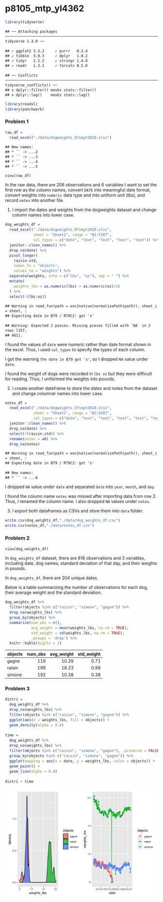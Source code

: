 p8105\_mtp\_yl4362
================

``` r
library(tidyverse)
```

    ## ── Attaching packages ───────────────────────────────────────────────────────────────────────── tidyverse 1.3.0 ──

    ## ✓ ggplot2 3.3.2     ✓ purrr   0.3.4
    ## ✓ tibble  3.0.3     ✓ dplyr   1.0.2
    ## ✓ tidyr   1.1.2     ✓ stringr 1.4.0
    ## ✓ readr   1.3.1     ✓ forcats 0.5.0

    ## ── Conflicts ──────────────────────────────────────────────────────────────────────────── tidyverse_conflicts() ──
    ## x dplyr::filter() masks stats::filter()
    ## x dplyr::lag()    masks stats::lag()

``` r
library(readxl)
library(patchwork)
```

### Problem 1

``` r
raw_df = 
  read_excel("./data/dogweights_07sept2020.xlsx")
```

    ## New names:
    ## * `` -> ...2
    ## * `` -> ...3
    ## * `` -> ...4
    ## * `` -> ...5

``` r
view(raw_df)
```

In the raw data, there are 206 observations and 6 variables I want to
set the first row as the column names, convert `DATE` into meaningful
date format, convert weights into `numeric` data type and into uniform
unit (lbs), and record `notes` into another file.

1)  I import the dates and weights from the dogweights dataset and
    change column names into lower case.

<!-- end list -->

``` r
dog_weights_df = 
  read_excel("./data/dogweights_07sept2020.xlsx",
             sheet = "Sheet1", range = "B2:F207",
             col_types = c("date", "text", "text", "text", "text")) %>%
  janitor::clean_names() %>%
  drop_na(date) %>%
  pivot_longer(
    raisin:std,
    names_to = "objects",
    values_to = "weights") %>%
  separate(weights, into = c("lbs", "oz"), sep = " ") %>%
  mutate(
    weights_lbs = as.numeric(lbs) + as.numeric(oz)/16
  ) %>%
  select(!(lbs:oz))
```

    ## Warning in read_fun(path = enc2native(normalizePath(path)), sheet_i = sheet, :
    ## Expecting date in B79 / R79C2: got 's'

    ## Warning: Expected 2 pieces. Missing pieces filled with `NA` in 2 rows [157,
    ## 461].

I found the values of `date` were numeric rather than date format shown
in the excel. Thus, I used `col_types` to specify the types of each
column.

I got the warning `the date in B79 got 's'`, so I dropped `NA` value
under `date`.

I found the weight of dogs were recorded in `lbs oz` but they were
difficult for reading. Thus, I uniformed the weights into pounds.

2)  I create another dateframe to store the dates and notes from the
    dataset and change columnar names into lower case.

<!-- end list -->

``` r
notes_df = 
  read_excel("./data/dogweights_07sept2020.xlsx",
             sheet = "Sheet1", range = "B2:G207",
             col_types = c("date", "text", "text", "text", "text", "text")) %>%
  janitor::clean_names() %>%
  drop_na(date) %>%
  select(!(raisin:std)) %>%
  rename(notes = x6) %>%
  drop_na(notes)
```

    ## Warning in read_fun(path = enc2native(normalizePath(path)), sheet_i = sheet, :
    ## Expecting date in B79 / R79C2: got 's'

    ## New names:
    ## * `` -> ...6

I dropped `NA` value under `date` and separated `date` into `year`,
`month`, and `day`.

I found the column name `notes` was missed after importing data from row
2. Thus, I renamed the column name. I also dropped `NA` values under
`notes`.

3)  I export both dataframes as CSVs and store them into `data` folder.

<!-- end list -->

``` r
write.csv(dog_weights_df,"./data/dog_weights_df.csv")
write.csv(notes_df,"./data/notes_df.csv")
```

### Problem 2

``` r
view(dog_weights_df)
```

In `dog_weights_df` dataset, there are 816 observations and 3 variables,
including date, dog names, standard deviation of that day, and their
weights in pounds.

In `dog_weights_df`, there are 204 unique dates.

Below is a table summarizing the number of observations for each dog,
their average weight and the standard deviation.

``` r
dog_weights_df %>%
  filter(objects %in% c("raisin", "simone", "gagne")) %>%
  drop_na(weights_lbs) %>%
  group_by(objects) %>%
  summarize(num_obs = n(),
            avg_weight = mean(weights_lbs, na.rm = TRUE),
            std_weight = sd(weights_lbs, na.rm = TRUE),
            .groups = 'drop') %>%
  knitr::kable(digits = 2)
```

| objects | num\_obs | avg\_weight | std\_weight |
| :------ | -------: | ----------: | ----------: |
| gagne   |      119 |       10.29 |        0.71 |
| raisin  |      199 |       18.23 |        0.98 |
| simone  |      192 |       10.38 |        0.38 |

### Problem 3

``` r
distri = 
  dog_weights_df %>%
  drop_na(weights_lbs) %>%
  filter(objects %in% c("raisin", "simone", "gagne")) %>%
  ggplot(aes(x = weights_lbs, fill = objects)) +
  geom_density(alpha = 0.8)

time = 
  dog_weights_df %>%
  drop_na(weights_lbs) %>%
  filter(objects %in% c("raisin", "simone", "gagne"), .preserve = FALSE) %>%
  group_by(objects %in% c("raisin", "simone", "gagne")) %>%
  ggplot(mapping = aes(x = date, y = weights_lbs, color = objects)) + 
  geom_point() + 
  geom_line(alpha = 0.8)

distri + time
```

![](p8105_mtp_yl4362_files/figure-gfm/unnamed-chunk-7-1.png)<!-- -->
